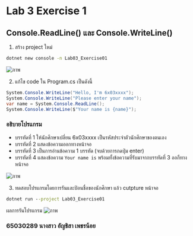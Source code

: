 # Lab 3 Exercise 1

## Console.ReadLine() และ Console.WriteLine()  

1. สร้าง project ใหม่

```cmd
dotnet new console -n Lab03_Exercise01
```

![ภาพ](https://github.com/AnchisaPhetnoi/03376836-OOP-2566-Lab-03/assets/144197034/d02717bb-57ff-4b69-b1c8-4b080ffcc6c0)


2. แก้ไข code ใน Program.cs เป็นดังนี้

```cs
System.Console.WriteLine("Hello, I'm 6x03xxxx");
System.Console.WriteLine("Please enter your name");
var name = System.Console.ReadLine();  
System.Console.WriteLine($"Your name is {name}");
```
### อธิบายโปรแกรม

- บรรทัดที่ 1 ให้นักศึกษาเปลี่ยน 6x03xxxx เป็นรหัสประจำตัวนักศึกษาของตนเอง
- บรรทัดที่ 2 แสดงข้อความออกทางหน้าจอ
- บรรทัดที่ 3 เป็นการอ่านข้อความ 1 บรรทัด (จบด้วยการกดปุ่ม enter)
- บรรทัดที่ 4 แสดงข้อความ `Your name is`   พร้อมทั้งข้อความที่รับมาจากบรรทัดที่ 3 ออกืทางหน้าจอ

![ภาพ](https://github.com/AnchisaPhetnoi/03376836-OOP-2566-Lab-03/assets/144197034/6124ceae-891f-4104-b5b4-bcfb942a19c8)

3. ทดสอบโปรแกรมโดยการรันและป้อนชื่อของนักศึกษา แล้ว cutpture หน้าจอ

```cmd
dotnet run --project Lab03_Exercise01
```
ผลการรันโปรแกรม
![ภาพ](https://github.com/AnchisaPhetnoi/03376836-OOP-2566-Lab-03/assets/144197034/15790c94-6671-4ba8-8cea-fab9228d6c28)


### 65030289 นางสาว อัญชิสา เพชรน้อย



